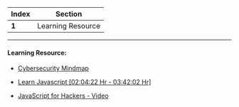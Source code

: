 Index | Section
---   | ---
**1** | Learning Resource

---

#### Learning Resource:

  * [Cybersecurity Mindmap ](https://www.xmind.app/m/NaWE36/#)

  * [Learn Javascript [02:04:22 Hr - 03:42:02 Hr]](https://www.youtube.com/watch?v=lI1ae4REbFM&ab_channel=CleverProgrammer)

  * [JavaScript for Hackers - Video](https://www.youtube.com/watch?v=FTeE3OrTNoA)
